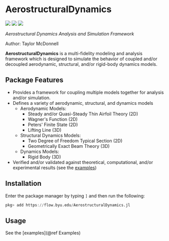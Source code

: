 # AerostructuralDynamics

[![](https://img.shields.io/badge/docs-stable-blue.svg)](https://flow.byu.edu/AerostructuralDynamics.jl/stable)
[![](https://img.shields.io/badge/docs-dev-blue.svg)](https://flow.byu.edu/AerostructuralDynamics.jl/dev)
![](https://github.com/byuflowlab/AerostructuralDynamics.jl/workflows/Run%20tests/badge.svg)

*Aerostructural Dynamics Analysis and Simulation Framework*

Author: Taylor McDonnell

**AerostructuralDynamics** is a multi-fidelity modeling and analysis framework which is designed to simulate the behavior of coupled and/or decoupled aerodynamic, structural, and/or rigid-body dynamics models.

## Package Features
 - Provides a framework for coupling multiple models together for analysis and/or simulation.
 - Defines a variety of aerodynamic, structural, and dynamics models
   - Aerodynamic Models:
     - Steady and/or Quasi-Steady Thin Airfoil Theory (2D)
     - Wagner's Function (2D)
     - Peters' Finite State (2D)
     - Lifting Line (3D)
   - Structural Dynamics Models:
     - Two Degree of Freedom Typical Section (2D)
     - Geometrically Exact Beam Theory (3D)
   - Dynamics Models:
     - Rigid Body (3D)
 - Verified and/or validated against theoretical, computational, and/or experimental results (see the [examples](https://flow.byu.edu/AerostructuralDynamics.jl/dev))

## Installation

Enter the package manager by typing `]` and then run the following:

```julia
pkg> add https://flow.byu.edu/AerostructuralDynamics.jl
```

## Usage

See the [examples](@ref Examples)
